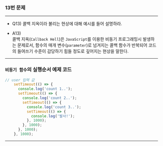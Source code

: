 ### 13번 문제

---

- Q13) 콜백 지옥이라 불리는 현상에 대해 예시를 들어 설명하라.

- A13)    
  콜백 지옥(`Callback Hell`)은 `JavaScript`를 이용한 비동기 프로그래밍시 발생하는 문제로서, 함수의 매개 변수(`parameter`)로 넘겨지는 콜백 함수가 반복되어 코드의 들여쓰기 수준이 감당하기 힘들 정도로 깊어지는 현상을 말한다.
---

### `비동기 함수`의 실행순서 예제 코드

```js
// user 입력 값
    setTimeout(() => {
      console.log('count 1..');
      setTimeout(() => {
        console.log('count 2..');
        setTimeout(() => {
          console.log('count 3..');
          setTimeout(() => {
            console.log('발사!');
          }, 1000);
        }, 1000);
      }, 1000);
    }, 1000);
```

---
